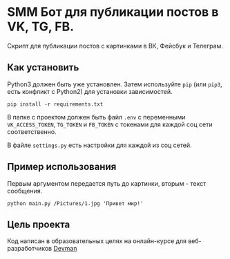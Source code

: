 # SMM Бот для публикации постов в VK, TG, FB.

Скрипт для публикации постов с картинками в ВК, Фейсбук и Телеграм.

## Как установить

Python3 должен быть уже установлен. Затем используйте `pip` (или `pip3`, есть конфликт с Python2) для установки зависимостей.

`pip install -r requirements.txt`

В папке с проектом должен быть файл `.env` с переменными `VK_ACCESS_TOKEN`, `TG_TOKEN` и `FB_TOKEN` с токенами для каждой соц сети соответственно.

В файле `settings.py` есть настройки для каждой из соц сетей.

## Пример использования

Первым аргументом передается путь до картинки, вторым - текст сообщения.

`python main.py /Pictures/1.jpg 'Привет мир!'`

## Цель проекта

Код написан в образовательных целях на онлайн-курсе для веб-разработчиков [Devman](https://dvmn.org/modules)
